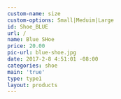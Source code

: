 ```yaml
---
custom-name: size
custom-options: Small|Meduim|Large
id: Shoe_BLUE 
url: /
name: Blue SHoe 
price: 20.00
pic-url: blue-shoe.jpg
date: 2017-2-8 4:51:01 -08:00
categories: shoe
main: 'true'
type: type1
layout: products
---
```


